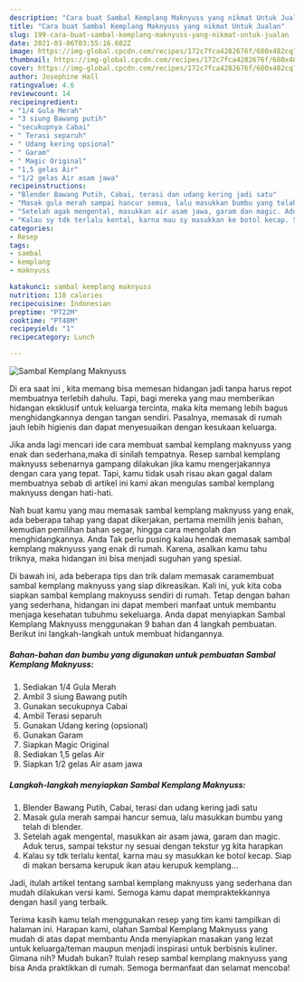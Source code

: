 ```yaml
---
description: "Cara buat Sambal Kemplang Maknyuss yang nikmat Untuk Jualan"
title: "Cara buat Sambal Kemplang Maknyuss yang nikmat Untuk Jualan"
slug: 199-cara-buat-sambal-kemplang-maknyuss-yang-nikmat-untuk-jualan
date: 2021-03-06T03:55:16.682Z
image: https://img-global.cpcdn.com/recipes/172c7fca4282676f/680x482cq70/sambal-kemplang-maknyuss-foto-resep-utama.jpg
thumbnail: https://img-global.cpcdn.com/recipes/172c7fca4282676f/680x482cq70/sambal-kemplang-maknyuss-foto-resep-utama.jpg
cover: https://img-global.cpcdn.com/recipes/172c7fca4282676f/680x482cq70/sambal-kemplang-maknyuss-foto-resep-utama.jpg
author: Josephine Hall
ratingvalue: 4.6
reviewcount: 14
recipeingredient:
- "1/4 Gula Merah"
- "3 siung Bawang putih"
- "secukupnya Cabai"
- " Terasi separuh"
- " Udang kering opsional"
- " Garam"
- " Magic Original"
- "1,5 gelas Air"
- "1/2 gelas Air asam jawa"
recipeinstructions:
- "Blender Bawang Putih, Cabai, terasi dan udang kering jadi satu"
- "Masak gula merah sampai hancur semua, lalu masukkan bumbu yang telah di blender."
- "Setelah agak mengental, masukkan air asam jawa, garam dan magic. Aduk terus, sampai tekstur ny sesuai dengan tekstur yg kita harapkan"
- "Kalau sy tdk terlalu kental, karna mau sy masukkan ke botol kecap. Siap di makan bersama kerupuk ikan atau kerupuk kemplang..."
categories:
- Resep
tags:
- sambal
- kemplang
- maknyuss

katakunci: sambal kemplang maknyuss 
nutrition: 118 calories
recipecuisine: Indonesian
preptime: "PT22M"
cooktime: "PT48M"
recipeyield: "1"
recipecategory: Lunch

---
```



![Sambal Kemplang Maknyuss](https://img-global.cpcdn.com/recipes/172c7fca4282676f/680x482cq70/sambal-kemplang-maknyuss-foto-resep-utama.jpg)

Di era  saat ini , kita memang bisa memesan hidangan jadi tanpa harus repot membuatnya terlebih dahulu. Tapi, bagi mereka yang mau memberikan hidangan eksklusif untuk keluarga tercinta, maka kita memang lebih bagus menghidangkannya dengan tangan sendiri. Pasalnya, memasak di rumah jauh lebih higienis dan dapat menyesuaikan dengan kesukaan keluarga.

Jika anda lagi mencari ide cara membuat sambal kemplang maknyuss yang enak dan sederhana,maka di sinilah tempatnya. Resep sambal kemplang maknyuss  sebenarnya gampang dilakukan jika kamu mengerjakannya dengan cara yang tepat. Tapi, kamu tidak usah risau akan gagal dalam membuatnya 
sebab di artikel ini kami akan mengulas sambal kemplang maknyuss dengan hati-hati.  



Nah buat kamu yang mau memasak sambal kemplang maknyuss yang enak, ada beberapa tahap yang dapat dikerjakan, pertama memilih jenis bahan, kemudian pemilihan bahan segar, hingga cara mengolah dan menghidangkannya. Anda Tak perlu pusing kalau hendak memasak sambal kemplang maknyuss yang enak di rumah. Karena, asalkan kamu  tahu triknya, maka hidangan ini bisa menjadi suguhan yang spesial.

Di bawah ini, ada beberapa tips dan trik dalam memasak caramembuat sambal kemplang maknyuss yang siap dikreasikan. Kali ini, yuk kita coba siapkan sambal kemplang maknyuss sendiri di rumah. Tetap dengan bahan yang sederhana, hidangan ini dapat memberi manfaat untuk membantu menjaga kesehatan tubuhmu sekeluarga. Anda dapat menyiapkan Sambal Kemplang Maknyuss menggunakan 9 bahan dan 4 langkah pembuatan. Berikut ini langkah-langkah untuk membuat hidangannya.

<!--inarticleads1-->

##### Bahan-bahan dan bumbu yang digunakan untuk pembuatan Sambal Kemplang Maknyuss:

1. Sediakan 1/4 Gula Merah
1. Ambil 3 siung Bawang putih
1. Gunakan secukupnya Cabai
1. Ambil  Terasi separuh
1. Gunakan  Udang kering (opsional)
1. Gunakan  Garam
1. Siapkan  Magic Original
1. Sediakan 1,5 gelas Air
1. Siapkan 1/2 gelas Air asam jawa




<!--inarticleads2-->

##### Langkah-langkah menyiapkan Sambal Kemplang Maknyuss:

1. Blender Bawang Putih, Cabai, terasi dan udang kering jadi satu
1. Masak gula merah sampai hancur semua, lalu masukkan bumbu yang telah di blender.
1. Setelah agak mengental, masukkan air asam jawa, garam dan magic. Aduk terus, sampai tekstur ny sesuai dengan tekstur yg kita harapkan
1. Kalau sy tdk terlalu kental, karna mau sy masukkan ke botol kecap. Siap di makan bersama kerupuk ikan atau kerupuk kemplang...




Jadi, itulah artikel tentang  sambal kemplang maknyuss  yang sederhana dan mudah dilakukan versi kami. Semoga kamu dapat mempraktekkannya dengan hasil yang terbaik. 

Terima kasih kamu telah menggunakan resep yang tim kami tampilkan di halaman ini. Harapan kami, olahan  Sambal Kemplang Maknyuss yang mudah di atas dapat membantu Anda menyiapkan masakan yang lezat untuk keluarga/teman maupun menjadi inspirasi untuk berbisnis kuliner. Gimana nih? Mudah bukan? Itulah resep sambal kemplang maknyuss yang bisa Anda praktikkan di rumah. Semoga bermanfaat dan selamat mencoba!

